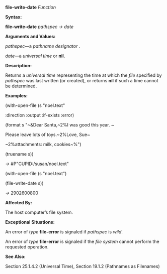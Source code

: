 **file-write-date** *Function* 

**Syntax:** 

**file-write-date** *pathspec → date* 

**Arguments and Values:** 

*pathspec*—a *pathname designator* . 

*date*—a *universal time* or **nil**. 

**Description:** 

Returns a *universal time* representing the time at which the *file* specified by *pathspec* was last written (or created), or returns **nil** if such a time cannot be determined. 

**Examples:** 

(with-open-file (s "noel.text" 

:direction :output :if-exists :error) 

(format s "~&Dear Santa,~2%I was good this year. ~ 

Please leave lots of toys.~2%Love, Sue~ 



 

 

~2%attachments: milk, cookies~%") 

(truename s)) 

*→* #P"CUPID:/susan/noel.text" 

(with-open-file (s "noel.text") 

(file-write-date s)) 

*→* 2902600800 

**Affected By:** 

The host computer’s file system. 

**Exceptional Situations:** 

An error of *type* **file-error** is signaled if *pathspec* is *wild*. 

An error of *type* **file-error** is signaled if the *file system* cannot perform the requested operation. 

**See Also:** 

Section 25.1.4.2 (Universal Time), Section 19.1.2 (Pathnames as Filenames) 

